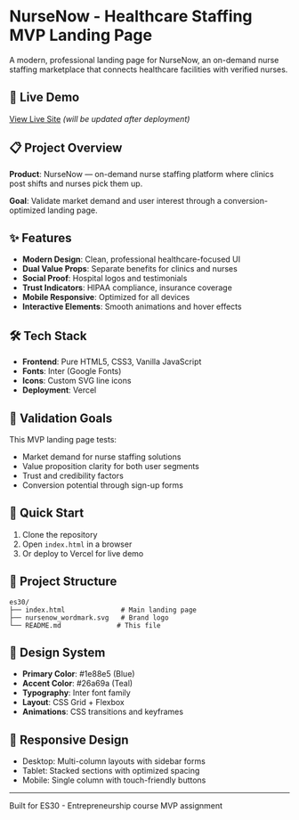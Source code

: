# NurseNow - Healthcare Staffing MVP Landing Page

A modern, professional landing page for NurseNow, an on-demand nurse staffing marketplace that connects healthcare facilities with verified nurses.

## 🚀 Live Demo

[View Live Site](https://your-vercel-url.vercel.app) _(will be updated after deployment)_

## 📋 Project Overview

**Product**: NurseNow — on-demand nurse staffing platform where clinics post shifts and nurses pick them up.

**Goal**: Validate market demand and user interest through a conversion-optimized landing page.

## ✨ Features

- **Modern Design**: Clean, professional healthcare-focused UI
- **Dual Value Props**: Separate benefits for clinics and nurses
- **Social Proof**: Hospital logos and testimonials
- **Trust Indicators**: HIPAA compliance, insurance coverage
- **Mobile Responsive**: Optimized for all devices
- **Interactive Elements**: Smooth animations and hover effects

## 🛠 Tech Stack

- **Frontend**: Pure HTML5, CSS3, Vanilla JavaScript
- **Fonts**: Inter (Google Fonts)
- **Icons**: Custom SVG line icons
- **Deployment**: Vercel

## 🎯 Validation Goals

This MVP landing page tests:
- Market demand for nurse staffing solutions
- Value proposition clarity for both user segments
- Trust and credibility factors
- Conversion potential through sign-up forms

## 🚀 Quick Start

1. Clone the repository
2. Open `index.html` in a browser
3. Or deploy to Vercel for live demo

## 📁 Project Structure

```
es30/
├── index.html              # Main landing page
├── nursenow_wordmark.svg   # Brand logo
└── README.md              # This file
```

## 🎨 Design System

- **Primary Color**: #1e88e5 (Blue)
- **Accent Color**: #26a69a (Teal)  
- **Typography**: Inter font family
- **Layout**: CSS Grid + Flexbox
- **Animations**: CSS transitions and keyframes

## 📱 Responsive Design

- Desktop: Multi-column layouts with sidebar forms
- Tablet: Stacked sections with optimized spacing  
- Mobile: Single column with touch-friendly buttons

---

Built for ES30 - Entrepreneurship course MVP assignment
